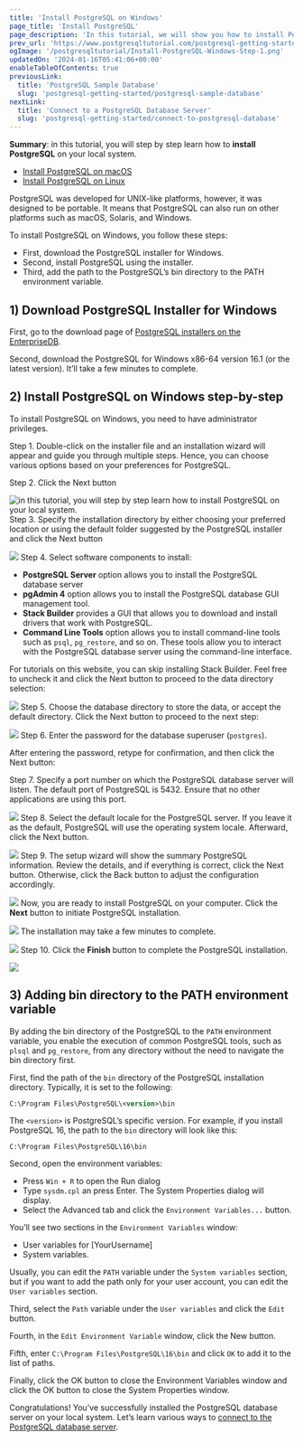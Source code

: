 ```yaml
---
title: 'Install PostgreSQL on Windows'
page_title: 'Install PostgreSQL'
page_description: 'In this tutorial, we will show you how to install PostgreSQL in your local system for learning and practicing PostgreSQL.'
prev_url: 'https://www.postgresqltutorial.com/postgresql-getting-started/install-postgresql/'
ogImage: '/postgresqltutorial/Install-PostgreSQL-Windows-Step-1.png'
updatedOn: '2024-01-16T05:41:06+00:00'
enableTableOfContents: true
previousLink:
  title: 'PostgreSQL Sample Database'
  slug: 'postgresql-getting-started/postgresql-sample-database'
nextLink:
  title: 'Connect to a PostgreSQL Database Server'
  slug: 'postgresql-getting-started/connect-to-postgresql-database'
---
```


**Summary**: in this tutorial, you will step by step learn how to **install PostgreSQL** on your local system.

- [Install PostgreSQL on macOS](install-postgresql-macos)
- [Install PostgreSQL on Linux](install-postgresql-linux)

<CTA title="Run PostgreSQL in the Cloud, Free" description="As an alternative to installing Postgres locally, you can get cloud Postgres in seconds on Jambo with a generous free plan. No credit card required." buttonText="Get Cloud Postgres" buttonUrl="/signup?ref=pgt-install-cta" />

PostgreSQL was developed for UNIX\-like platforms, however, it was designed to be portable. It means that PostgreSQL can also run on other platforms such as macOS, Solaris, and Windows.

To install PostgreSQL on Windows, you follow these steps:

- First, download the PostgreSQL installer for Windows.
- Second, install PostgreSQL using the installer.
- Third, add the path to the PostgreSQL’s bin directory to the PATH environment variable.

## 1\) Download PostgreSQL Installer for Windows

First, go to the download page of [PostgreSQL installers on the EnterpriseDB](https://www.enterprisedb.com/downloads/postgres-postgresql-downloads).

Second, download the PostgreSQL for Windows x86\-64 version 16\.1 (or the latest version). It’ll take a few minutes to complete.

## 2\) Install PostgreSQL on Windows step\-by\-step

To install PostgreSQL on Windows, you need to have administrator privileges.

Step 1\. Double\-click on the installer file and an installation wizard will appear and guide you through multiple steps. Hence, you can choose various options based on your preferences for PostgreSQL.

Step 2\. Click the Next button

![in this tutorial, you will step by step learn how to install PostgreSQL on your local system.](/postgresqltutorial/Install-PostgreSQL-Windows-Step-1.png)Step 3\. Specify the installation directory by either choosing your preferred location or using the default folder suggested by the PostgreSQL installer and click the Next button

![](/postgresqltutorial/Install-PostgreSQL-Windows-Step-2.png)
Step 4\. Select software components to install:

- **PostgreSQL Server** option allows you to install the PostgreSQL database server
- **pgAdmin 4** option allows you to install the PostgreSQL database GUI management tool.
- **Stack Builder** provides a GUI that allows you to download and install drivers that work with PostgreSQL.
- **Command Line Tools** option allows you to install command\-line tools such as `psql`, `pg_restore`, and so on. These tools allow you to interact with the PostgreSQL database server using the command\-line interface.

For tutorials on this website, you can skip installing Stack Builder. Feel free to uncheck it and click the Next button to proceed to the data directory selection:

![](/postgresqltutorial/Install-PostgreSQL-Windows-Step-3.png)
Step 5\. Choose the database directory to store the data, or accept the default directory. Click the Next button to proceed to the next step:

![](/postgresqltutorial/Install-PostgreSQL-Windows-Step-4.png)
Step 6\. Enter the password for the database superuser (`postgres`).

After entering the password, retype for confirmation, and then click the Next button:

Step 7\. Specify a port number on which the PostgreSQL database server will listen. The default port of PostgreSQL is 5432\. Ensure that no other applications are using this port.

![](/postgresqltutorial/Install-PostgreSQL-Windows-Step-6.png)
Step 8\. Select the default locale for the PostgreSQL server. If you leave it as the default, PostgreSQL will use the operating system locale. Afterward, click the Next button.

![](/postgresqltutorial/Install-PostgreSQL-Windows-Step-7.png)
Step 9\. The setup wizard will show the summary PostgreSQL information. Review the details, and if everything is correct, click the Next button. Otherwise, click the Back button to adjust the configuration accordingly.

![](/postgresqltutorial/Install-PostgreSQL-Windows-Step-8.png)
Now, you are ready to install PostgreSQL on your computer. Click the **Next** button to initiate PostgreSQL installation.

![](/postgresqltutorial/Install-PostgreSQL-Windows-Step-9.png)
The installation may take a few minutes to complete.

![](/postgresqltutorial/Install-PostgreSQL-Windows-Step-9-1.png)
Step 10\. Click the **Finish** button to complete the PostgreSQL installation.

![](/postgresqltutorial/Install-PostgreSQL-Windows-Step-10.png)

## 3\) Adding bin directory to the PATH environment variable

By adding the bin directory of the PostgreSQL to the `PATH` environment variable, you enable the execution of common PostgreSQL tools, such as `plsql` and `pg_restore`, from any directory without the need to navigate the bin directory first.

First, find the path of the `bin` directory of the PostgreSQL installation directory. Typically, it is set to the following:

```xml
C:\Program Files\PostgreSQL\<version>\bin
```

The `<version>` is PostgreSQL’s specific version. For example, if you install PostgreSQL 16, the path to the `bin` directory will look like this:

```
C:\Program Files\PostgreSQL\16\bin
```

Second, open the environment variables:

- Press `Win + R` to open the Run dialog
- Type `sysdm.cpl` an press Enter. The System Properties dialog will display.
- Select the Advanced tab and click the `Environment Variables...` button.

You’ll see two sections in the `Environment Variables` window:

- User variables for \[YourUsername]
- System variables.

Usually, you can edit the `PATH` variable under the `System variables` section, but if you want to add the path only for your user account, you can edit the `User variables` section.

Third, select the `Path` variable under the `User variables` and click the `Edit` button.

Fourth, in the `Edit Environment Variable` window, click the New button.

Fifth, enter `C:\Program Files\PostgreSQL\16\bin` and click `OK` to add it to the list of paths.

Finally, click the OK button to close the Environment Variables window and click the OK button to close the System Properties window.

Congratulations! You’ve successfully installed the PostgreSQL database server on your local system. Let’s learn various ways to [connect to the PostgreSQL database server](connect-to-postgresql-database 'Connect to PostgreSQL Database').
